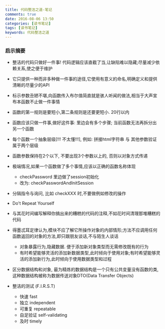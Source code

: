 ```yaml
---
title: 代码整洁之道-笔记
comments: true
date: 2016-08-06 13:50
categories: [读书笔记]
tags: [读书笔记]
keywords: 代码整洁之道
---
```


### 启示摘要

- 整洁的代码只做好一件事! 代码逻辑应该直截了当,让缺陷难以隐藏;尽量减少依赖关系,使之便于维护

- 它只提供一种而非多种做一件事的途径,它使用有意义的命名,明确定义和提供清晰的尽量少的API

<!-- more -->
- 标示参数丑陋不堪,向函数传入布尔值简直就是骇人听闻的做法,相当于大声宣布本函数不止做一件事情

- 函数的第一规则是要短小,第二条规则是还要更短小. 20行以内

- 函数应该只做一件事,做好这件事: 里边会有多个步骤; 当前函数无法再拆分出另一个函数

- 每个函数一个抽象层级[!!! 不太懂!!!], 例如: 拼接html字符串 与 其他参数验证属于两个层级

- 函数参数保持在2个以下, 不要出现3个参数以上的, 否则以对象方式传递

- 极端情况,如果一个函数做了多个事情,应该以正确的函数名称体现
    - checkPassword 里边做了session初始化
    - 改为: checkPasswordAndInitSession

- 分隔指令与询问, 比如 checkXXX 时,不要做例如修改的操作


- Do't Repeat Yourself

- 与其花时间编写解释你搞出来的糟糕的代码的注释,不如花时间清理那堆糟糕的代码

- 得墨忒耳定律认为,模块不应了解它所操作对象的内部情形;方法不应调用任何函数返回的对象的方法,即只跟朋友谈话,不与陌生人谈话
    - 对象暴露行为,隐藏数据. 便于添加新对象类型而无需修改既有的行为
    - 有时希望能够灵活的添加新数据类型,此时倾向于使用对象;有时希望能够灵活的添加新行为,此时倾向于使用数据类型和过程

- 区分数据结构和对象, 最为精炼的数据结构是一个只有公共变量没有函数的类, 这种数据结构被称为数据传送对象DTO(Data Transfer Objects)

- 整洁的测试 (F.I.R.S.T)
    - 快速 fast
    - 独立 independent
    - 可重复 repeatable
    - 自足验证 self-validating
    - 及时 timely



